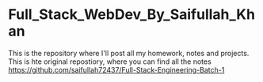 # Full_Stack_WebDev_By_Saifullah_Khan
This is the repository where I'll post all my homework, notes and projects.
<br>
This is hte original repostiory, where you can find all the notes 
https://github.com/saifullah72437/Full-Stack-Engineering-Batch-1
